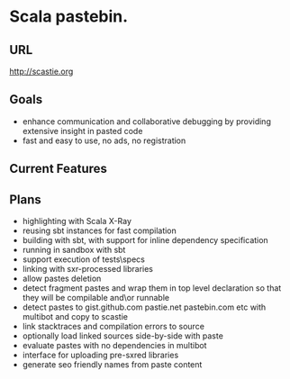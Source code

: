 Scala pastebin.
=========================================

URL
------
http://scastie.org

Goals
---------
* enhance communication and collaborative debugging by providing extensive insight in pasted code
* fast and easy to use, no ads, no registration

Current Features
-----------

Plans
----------
* highlighting with Scala X-Ray
* reusing sbt instances for fast compilation
* building with sbt, with support for inline dependency specification
* running in sandbox with sbt
* support execution of tests\specs
* linking with sxr-processed libraries
* allow pastes deletion
* detect fragment pastes and wrap them in top level declaration so that they will be compilable and\or runnable
* detect pastes to gist.github.com pastie.net pastebin.com etc with multibot and copy to scastie
* link stacktraces and compilation errors to source
* optionally load linked sources side-by-side with paste
* evaluate pastes with no dependencies in multibot
* interface for uploading pre-sxred libraries
* generate seo friendly names from paste content
